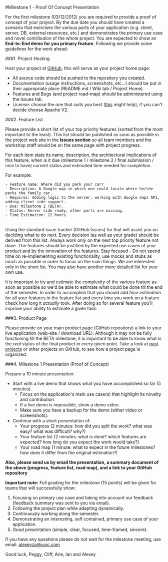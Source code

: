 #Milestone 1 - Proof Of Concept Presentation

For the first milestone (03/12/2012) you are required to provide a proof of concept of your project. By the due date you should have created a scenario that exercises the various parts of your application (e.g. client, server, DB, external resources, etc.) and demonstrates the primary use case and novel contribution of the whole project. You are expected to show an **End-to-End demo for you primary feature**. Following we provide some guidelines for the work ahead:

###1. Project Hosting

Host your project at [GitHub](https://github.com/repositories/new), this will serve as your project home page:

- All source code should be pushed to the repository you created.
- Documentation (usage instructions, screenshots, etc...) should be put in their appropriate place (README.md / Wiki tab / Project Home).
- Features and Bugs (and project road-map) should be administered using the Issues tab.
- License: choose the one that suits you best ([this](http://choosealicense.com/) might help), if you can't decide choose Apache V2.

###2. Feature List

Please provide a short list of your top priority features (sorted from the most important to the least). This list should be published as soon as possible in the project web site in the **Issues section** so all team members and the workshop staff would be on the same page with project progress. 

For each item state its name, description, the architectural implications of this feature, when is it due (milestone 1 / milestone 2 / final submission / nice to have) current status and estimated time needed for completion.

For example:
```
- Feature name: Where did you park your car?
- Description: A Google map in which one could locate where he/she parks the family car.
- Requires: Adding logic to the server, working with Google maps API, adding client side support.
- Due: Milestone 2 (BETA).
- Status: Server side ready, other parts are missing.
- Time Estimation: 12 hours.
```
<br>
Using the standard issue tracker (GitHub Issues) for that will assist you on deciding what to do next. Every decision (as well as your grade) should be derived from this list. Always work only on the next top priority feature not done. The features should be justified by the expected use cases of your product and by the innovation of the features. Stay focused - Do not spend time on re-implementing existing functionality, use mocks and stubs as much as possible in order to focus on the main things.
We are interested only in the short list. You may also have another more detailed list for your own use.

It is important to try and estimate the complexity of the various feature as soon as possible so we'd be able to estimate what could be done till the end of the semester. In order to accomplish that you should add *time estimation* for all your features in the feature list and every time you work on a feature check how long it *actually* took. After doing so for several feature you'll improve your ability to estimate a given task.

###3. Product Page

Please provide on your main product page (GitHub repository) a link to your live application (web-site / download URL). Although it may not be fully functioning till the BETA milestone, it is important to be able to know what is the *real* status of the final product in every given point. Take a look at [past projects](teams%20and%20projects.md#past-teams-and-projects) or other projects on GitHub, to see how a project page is organized.

###4. Milestone 1 Presentation (Proof of Concept)

Prepare a 10 minute presentation:

- Start with a live demo that shows what you have accomplished so far (5 minutes).
    - Focus on the application's main use case(s) that highlight its novelty and contribution.
    - If a live demo is impossible, show a demo video.
    - Make sure you have a backup for the demo (either video or screenshots).
- Continue with a short presentation of:
    - Your progress (2 minutes: how did you split the work? what was easy? what was difficult? why?) 
    - Your feature list (2 minutes: what is done? which features are expected? how long do you expect the work would take?) 
    - Your road map (1 minute: what to expect in the future milestones? how does it differ from the original estimation?)

**Also, please send us by email the presentation, a summary document of the above (progress, feature list, road map), and a link to your GitHub repository**

**Important note:** Full grading for the milestone (15 points) will be given for teams that will successfully show:

1. Focusing on primary use case and taking into account our feedback (feedback summary was sent to you via email).
2. Following the project plan while adapting dynamically.
3. Continuously working along the semester.
4. Demonstrating an interesting, self contained, primary use case of your application.
5. Good presentation (simple, clear, focused, time-framed, sincere).

If you have any questions please do not wait for the milestone meeting, use email: [alexeyza@uvic.com](mailto:alexeyza@uvic.com)

Good luck,
Peggy, Cliff, Arie, Ian and Alexey